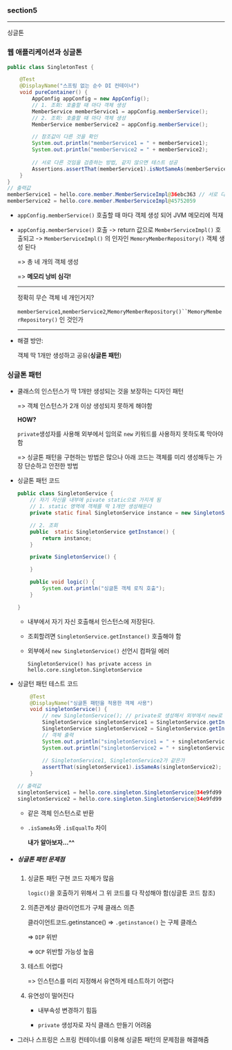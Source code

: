 ### section5

---

싱글톤



### 웹 애플리케이션과 싱글톤

```java
public class SingletonTest {

    @Test
    @DisplayName("스프링 없는 순수 DI 컨테이너")
    void pureContainer() {
        AppConfig appConfig = new AppConfig();
        // 1. 조회: 호출할 때 마다 객체 생성
        MemberService memberService1 = appConfig.memberService();
        // 2. 조회: 호출할 때 마다 객체 생성
        MemberService memberService2 = appConfig.memberService();

        // 참조값이 다른 것을 확인
        System.out.println("memberService1 = " + memberService1);
        System.out.println("memberService2 = " + memberService2);
        
        // 서로 다른 것임을 검증하는 방법, 같지 않으면 테스트 성공
        Assertions.assertThat(memberService1).isNotSameAs(memberService2);
    }
}
// 출력값
memberService1 = hello.core.member.MemberServiceImpl@36ebc363 // 서로 다른 객체
memberService2 = hello.core.member.MemberServiceImpl@45752059  
```

- `appConfig.memberService()` 호출할 때 마다 객체 생성 되어 JVM 메모리에 적재

- `appConfig.memberService()` 호출 -> return 값으로 `MemberServiceImpl()` 호출되고 -> `MemberServiceImpl()` 의 인자인 `MemoryMemberRepository()` 객체 생성 된다

  => 총 네 개의 객체 생성

  => **메모리 낭비 심각!**

  ----

  정확히 무슨 객체 네 개인거지?

  `memberService1`,`memberService2`,`MemoryMemberRepository()``MemoryMemberRepository()` 인 것인가

  -----

- 해결 방안:

  객체 딱 1개만 생성하고 공유(**싱글톤 패턴**)





### 싱글톤 패턴

- 쿨래스의 인스턴스가 딱 1개만 생성되는 것을 보장하는 디자인 패턴

  => 객체 인스턴스가 2개 이상 생성되지 못하게 해야함

  **HOW?**

  `private`생성자를 사용해 외부에서 임의로 `new` 키워드를 사용하지 못하도록 막아야 함

  => 싱글톤 패턴을 구현하는 방법은 많으나 아래 코드는 객체를 미리 생성해두는 가장 단순하고 안전한 방법

- 싱글톤 패턴 코드

  ```java
  public class SingletonService {
      // 자기 자신을 내부에 pivate static으로 가지게 됨
      // 1. static 영역에 객체를 딱 1개만 생성해둔다
      private static final SingletonService instance = new SingletonService();
  
      // 2. 조회
      public  static SingletonService getInstance() {
          return instance;
      }
  
      private SingletonService() {
  
      }
  
      public void logic() {
          System.out.println("싱글톤 객체 로직 호출");
      }
  
  }
  ```

  - 내부에서 자기 자신 호출해서 인스턴스에 저장된다.

  - 조회할려면 `SingletonService.getInstance()` 호출해야 함

  - 외부에서 `new SingletonService()` 선언시 컴파일 에러

    ```
    SingletonService() has private access in hello.core.singleton.SingletonService
    ```

    

- 싱글턴 패턴 테스트 코드 

  ```java
      @Test
      @DisplayName("싱글톤 패턴을 적용한 객체 사용")
      void singletonService() {
          // new SingletonService(); // private로 생성해서 외부에서 new로 객체 생성x
          SingletonService singletonService1 = SingletonService.getInstance();
          SingletonService singletonService2 = SingletonService.getInstance();
          // 객체 출력
          System.out.println("singletonService1 = " + singletonService1);
          System.out.println("singletonService2 = " + singletonService2);
          
          // SingletonService1, SingletonService2가 같은가
          assertThat(singletonService1).isSameAs(singletonService2);
      }
  
  // 출력값
  singletonService1 = hello.core.singleton.SingletonService@34e9fd99
  singletonService2 = hello.core.singleton.SingletonService@34e9fd99
  ```

  - 같은 객체 인스턴스로 반환

  - `.isSameAs`와 `.isEqualTo` 차이

    **내가 알아보자...^^**

    

- ##### 싱글톤 패턴 문제점

  1. 싱글톤 패턴 구현 코드 자체가 많음

     `logic()`을 호출하기 위해서 그 위 코드를 다 작성해야 함(싱글톤 코드 참조)

  2. 의존관계상 클라이언트가 구체 클래스 의존

     클라이언트코드.getinstance() => `.getinstance()` 는 구체 클래스

     => `DIP` 위반

     => `OCP` 위반할 가능성 높음

  3. 테스트 어렵다

     => 인스턴스를 미리 지정해서 유연하게 테스트하기 어렵다

  4. 유연성이 떨어진다

     - 내부속성 변경하기 힘듬

     - `private` 생성자로 자식 클래스 만들기 어려움

       

- 그러나 스프링은 스프링 컨테이너를 이용해 싱글톤 패턴의 문제점을 해결해줌



































